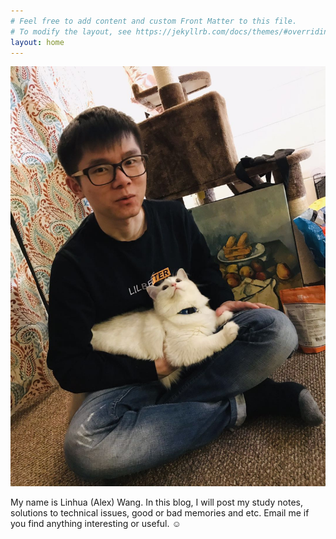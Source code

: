 ```yaml
---
# Feel free to add content and custom Front Matter to this file.
# To modify the layout, see https://jekyllrb.com/docs/themes/#overriding-theme-defaults
layout: home
---
```

<img src="me.jpg" alt="Alex's selfie" class="center" style="border=1">
<p>
My name is Linhua (Alex) Wang. In this blog, I will post my study notes, solutions to technical issues, good or bad memories and etc. Email me if you find anything interesting or useful. &#9786;   
</p>
